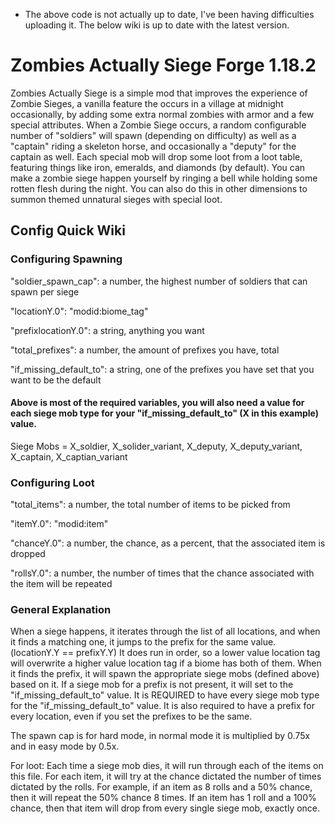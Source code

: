 * The above code is not actually up to date, I've been having difficulties uploading it. The below wiki is up to date with the latest version.

# Zombies Actually Siege Forge 1.18.2
Zombies Actually Siege is a simple mod that improves the experience of Zombie Sieges, a vanilla feature the occurs in a village at midnight occasionally, by adding some extra normal zombies with armor and a few special attributes.
When a Zombie Siege occurs, a random configurable number of "soldiers" will spawn (depending on difficulty) as well as a "captain" riding a skeleton horse, and occasionally a "deputy" for the captain as well. Each special mob will drop some loot from a loot table, featuring things like iron, emeralds, and diamonds (by default). You can make a zombie siege happen yourself by ringing a bell while holding some rotten flesh during the night. You can also do this in other dimensions to summon themed unnatural sieges with special loot.
## Config Quick Wiki
### Configuring Spawning

"soldier_spawn_cap": a number, the highest number of soldiers that can spawn per siege

"locationY.0": "modid:biome_tag"

"prefixlocationY.0": a string, anything you want

"total_prefixes": a number, the amount of prefixes you have, total

"if_missing_default_to": a string, one of the prefixes you have set that you want to be the default

#### Above is most of the required variables, you will also need a value for each siege mob type for your "if_missing_default_to" (X in this example) value.

Siege Mobs = X_soldier, X_solider_variant, X_deputy, X_deputy_variant, X_captain, X_captian_variant

### Configuring Loot

"total_items": a number, the total number of items to be picked from

"itemY.0": "modid:item"

"chanceY.0": a number, the chance, as a percent, that the associated item is dropped

"rollsY.0": a number, the number of times that the chance associated with the item will be repeated

### General Explanation

When a siege happens, it iterates through the list of all locations, and when it finds a matching one, it jumps to the prefix for the same value. (locationY.Y == prefixY.Y)
It does run in order, so a lower value location tag will overwrite a higher value location tag if a biome has both of them.
When it finds the prefix, it will spawn the appropriate siege mobs (defined above) based on it. If a siege mob for a prefix is not present, it will set to the "if_missing_default_to" value.
It is REQUIRED to have every siege mob type for the "if_missing_default_to" value.
It is also required to have a prefix for every location, even if you set the prefixes to be the same.

The spawn cap is for hard mode, in normal mode it is multiplied by 0.75x and in easy mode by 0.5x.

For loot: Each time a siege mob dies, it will run through each of the items on this file. For each item, it will try at the chance dictated the number of times dictated by the rolls. For example, if an item as 8 rolls and a 50% chance, then it will repeat the 50% chance 8 times. If an item has 1 roll and a 100% chance, then that item will drop from every single siege mob, exactly once.
